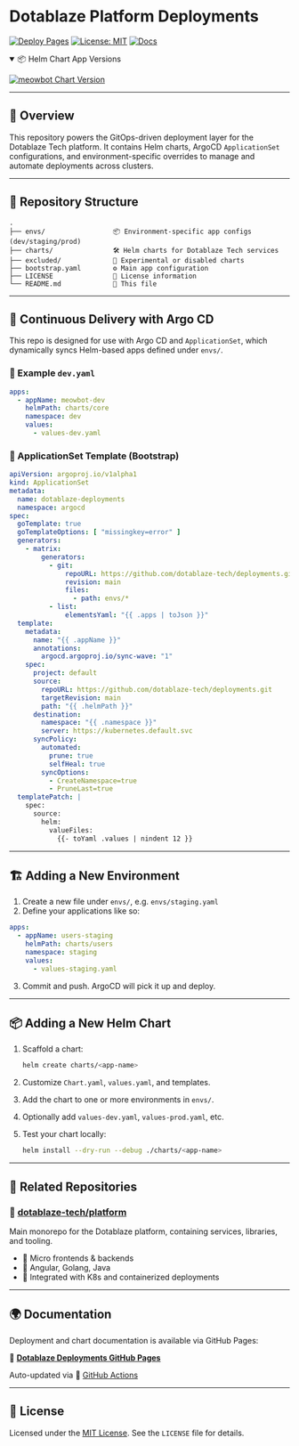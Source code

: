 # Dotablaze Platform Deployments

[![Deploy Pages](https://github.com/dotablaze-tech/deployments/actions/workflows/release.yaml/badge.svg)](https://github.com/dotablaze-tech/deployments/actions/workflows/release.yaml)
[![License: MIT](https://img.shields.io/badge/License-MIT-yellow.svg)](https://opensource.org/licenses/MIT)
[![Docs](https://img.shields.io/badge/docs-github--pages-blue)](https://dotablaze-tech.github.io/deployments/)

<details open>
<summary>📦 Helm Chart App Versions</summary>

[![meowbot Chart Version](https://img.shields.io/badge/dynamic/yaml?url=https%3A%2F%2Fraw.githubusercontent.com%2Fdotablaze-tech%2Fdeployments%2Fmain%2Fcharts%2Fmeowbot%2FChart.yaml&query=%24.appVersion&prefix=v&label=meowbot)](https://github.com/dotablaze-tech/deployments/blob/main/charts/meowbot/Chart.yaml)

</details>

---

## 🧭 Overview

This repository powers the GitOps-driven deployment layer for the Dotablaze Tech platform. It contains Helm charts,
ArgoCD `ApplicationSet` configurations, and environment-specific overrides to manage and automate deployments across
clusters.

---

## 📁 Repository Structure

```text
.
├── envs/                 📦 Environment-specific app configs (dev/staging/prod)
├── charts/               🛠️ Helm charts for Dotablaze Tech services
├── excluded/             🧪 Experimental or disabled charts
├── bootstrap.yaml        ⚙️ Main app configuration
├── LICENSE               📄 License information
└── README.md             📝 This file
```

---

## 🚀 Continuous Delivery with Argo CD

This repo is designed for use with Argo CD and `ApplicationSet`, which dynamically syncs Helm-based apps defined under
`envs/`.

### 🧾 Example `dev.yaml`

```yaml
apps:
  - appName: meowbot-dev
    helmPath: charts/core
    namespace: dev
    values:
      - values-dev.yaml
```

### 🔧 ApplicationSet Template (Bootstrap)

```yaml
apiVersion: argoproj.io/v1alpha1
kind: ApplicationSet
metadata:
  name: dotablaze-deployments
  namespace: argocd
spec:
  goTemplate: true
  goTemplateOptions: [ "missingkey=error" ]
  generators:
    - matrix:
        generators:
          - git:
              repoURL: https://github.com/dotablaze-tech/deployments.git
              revision: main
              files:
                - path: envs/*
          - list:
              elementsYaml: "{{ .apps | toJson }}"
  template:
    metadata:
      name: "{{ .appName }}"
      annotations:
        argocd.argoproj.io/sync-wave: "1"
    spec:
      project: default
      source:
        repoURL: https://github.com/dotablaze-tech/deployments.git
        targetRevision: main
        path: "{{ .helmPath }}"
      destination:
        namespace: "{{ .namespace }}"
        server: https://kubernetes.default.svc
      syncPolicy:
        automated:
          prune: true
          selfHeal: true
        syncOptions:
          - CreateNamespace=true
          - PruneLast=true
  templatePatch: |
    spec:
      source:
        helm:
          valueFiles:
            {{- toYaml .values | nindent 12 }}
```

---

## 🏗️ Adding a New Environment

1. Create a new file under `envs/`, e.g. `envs/staging.yaml`
2. Define your applications like so:

```yaml
apps:
  - appName: users-staging
    helmPath: charts/users
    namespace: staging
    values:
      - values-staging.yaml
```

3. Commit and push. ArgoCD will pick it up and deploy.

---

## 📦 Adding a New Helm Chart

1. Scaffold a chart:

   ```bash
   helm create charts/<app-name>
   ```

2. Customize `Chart.yaml`, `values.yaml`, and templates.
3. Add the chart to one or more environments in `envs/`.
4. Optionally add `values-dev.yaml`, `values-prod.yaml`, etc.
5. Test your chart locally:

   ```bash
   helm install --dry-run --debug ./charts/<app-name>
   ```

---

## 🧱 Related Repositories

### 🧩 [dotablaze-tech/platform](https://github.com/dotablaze-tech/platform)

Main monorepo for the Dotablaze platform, containing services, libraries, and tooling.

- 🚀 Micro frontends & backends
- 🧱 Angular, Golang, Java
- 🔗 Integrated with K8s and containerized deployments

---

## 🌍 Documentation

Deployment and chart documentation is available via GitHub Pages:

🔗 [**Dotablaze Deployments GitHub Pages**](https://dotablaze-tech.github.io/deployments/)

Auto-updated via 🚀 [GitHub Actions](https://github.com/dotablaze-tech/deployments/actions/workflows/release.yaml)

---

## 📄 License

Licensed under the [MIT License](https://opensource.org/licenses/MIT). See the `LICENSE` file for details.
